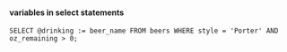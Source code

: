 #### variables in select statements
`SELECT @drinking := beer_name FROM beers WHERE style = 'Porter' AND oz_remaining > 0;`